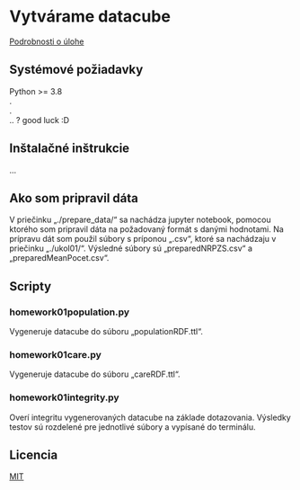 # Vytvárame datacube

[Podrobnosti o úlohe](https://skoda.projekty.ms.mff.cuni.cz/ndbi046/seminars/02-data-cube.html#/3)

## Systémové požiadavky

Python >= 3.8 <br>
. <br>
. <br>
.. ? good luck :D

## Inštalačné inštrukcie

...

## Ako som pripravil dáta

V priečinku „./prepare_data/“ sa nachádza jupyter notebook, pomocou ktorého som pripravil dáta na požadovaný formát s danými hodnotami. 
Na prípravu dát som použil súbory s príponou „.csv“, ktoré sa nachádzaju v priečinku „./ukol01/“.
Výsledné súbory sú „preparedNRPZS.csv“ a „preparedMeanPocet.csv“.

## Scripty
### homework01population.py

Vygeneruje datacube do súboru „populationRDF.ttl“.


### homework01care.py

Vygeneruje datacube do súboru „careRDF.ttl“.

### homework01integrity.py

Overí integritu vygenerovaných datacube na základe dotazovania. Výsledky testov sú rozdelené pre jednotlivé súbory a vypísané do terminálu.



## Licencia

[MIT](https://github.com/DonRiccardo/UdDI/blob/d0291e5a83fc1bfcafb95b48fe7b241e13cc254d/ukol01/license.txt)
